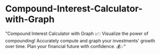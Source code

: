 # Compound-Interest-Calculator-with-Graph
"Compound Interest Calculator with Graph 📈: Visualize the power of compounding! Accurately compute and graph your investments' growth over time. Plan your financial future with confidence. 💰💡"
